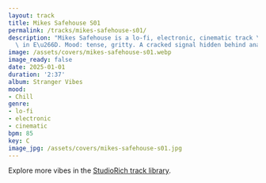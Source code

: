 ```yaml
---
layout: track
title: Mikes Safehouse S01
permalink: /tracks/mikes-safehouse-s01/
description: "Mikes Safehouse is a lo-fi, electronic, cinematic track \u2014 132 BPM\
  \ in E\u266D. Mood: tense, gritty. A cracked signal hidden behind analog static."
image: /assets/covers/mikes-safehouse-s01.webp
image_ready: false
date: 2025-01-01
duration: '2:37'
album: Stranger Vibes
mood:
- Chill
genre:
- lo-fi
- electronic
- cinematic
bpm: 85
key: C
image_jpg: /assets/covers/mikes-safehouse-s01.jpg
---
```


Explore more vibes in the [StudioRich track library](/tracks/).
